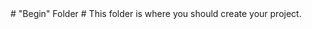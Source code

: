 ﻿<a name="anchor-name-here" />
# "Begin" Folder #
This folder is where you should create your project.  
